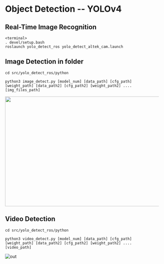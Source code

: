 # Object Detection -- YOLOv4

## Real-Time Image Recognition
```
<terminal>
. devel/setup.bash
roslaunch yolo_detect_ros yolo_detect_altek_cam.launch
```

## Image Detection in folder
```
cd src/yolo_detect_ros/python

python3 image_detect.py [model_num] [data_path] [cfg_path] [weight_path] [data_path2] [cfg_path2] [weight_path2] .... [img_files_path]
```
<img src="https://user-images.githubusercontent.com/95768254/236456035-0e73b0a5-d71f-42f1-b5cb-b80b1ca1a7db.jpg" width="640" height="360">

## Video Detection
```
cd src/yolo_detect_ros/python

python3 video_detect.py [model_num] [data_path] [cfg_path] [weight_path] [data_path2] [cfg_path2] [weight_path2] .... [video_path]
```
![out](https://user-images.githubusercontent.com/95768254/236455854-7898c16c-e89b-4385-8ad0-f8dea7f10e03.gif)
